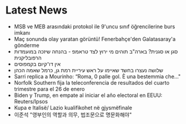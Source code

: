 # Latest News
-  MSB ve MEB arasındaki protokol ile 9'uncu sınıf öğrencilerine burs imkanı
-  Maç sonunda olay yaratan görüntü! Fenerbahçe'den Galatasaray'a gönderme
-  סגן או סגנית? בארה"ב תוהים מי ירוץ לצד טראמפ - בהנחה שיזכה במועמדות הרפובליקנית
-  אין דו־קיום בקמפוסים
-  שלושה נעצרו בחשד שאיימו על ראש עיריית רמת גן, כרמל שאמה הכהן
-  Sarri replica a Mourinho: “Roma, 0 palle gol. È una bestemmia che…"
-  Norfolk Southern fija la teleconferencia de resultados del cuarto trimestre para el 26 de enero
-  Biden y Trump, en empate al iniciar el año electoral en EEUU: Reuters/Ipsos
-  Kupa e Italisë/ Lazio kualifikohet në gjysmëfinale
-  이준석 "영부인의 역할과 의무, 법조문으로 명문화해야"
